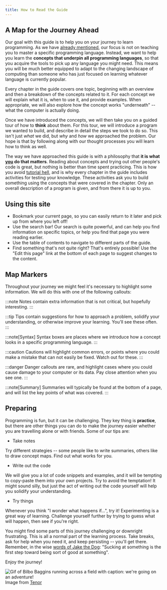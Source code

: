 ```yaml
---
title: How to Read the Guide
---
```


## A Map for the Journey Ahead

Our goal with this guide is to help you on your journey to learn programming.
As we have [already mentioned](/book/part-0-getting-started/00-0-introduction#what-language-will-i-learn), our focus is not on teaching you to master a specific programming language.
Instead, we want to help you learn the **concepts that underpin all programming languages**, so that you acquire the tools to pick up any language you might need.
This means you will be much better equipped to adapt to the changing landscape of computing than someone who has just focused on learning whatever language is currently popular.

Every chapter in the guide covers one topic, beginning with an overview and then a breakdown of the concepts related to it.
For each concept we will explain what it is, when to use it, and provide examples.
When appropriate, we will also explore how the concept works "underneath" -- what the computer is actually doing.

Once we have introduced the concepts, we will then take you on a guided tour of how to **think** about them.
For this tour, we will introduce a program we wanted to build, and describe in detail the steps we took to do so.
This isn't just *what* we did, but *why* and *how* we approached the problem.
Our hope is that by following along with our thought processes you will learn how to think as well.

The way we have approached this guide is with a philosophy that **it is what <u>you</u> do that matters**.
Reading about concepts and trying out other people's code is great, but nothing is better than time spent practicing.
This is how you avoid [tutorial hell](https://www.reddit.com/r/learnprogramming/comments/qrlx5m/what_exactly_is_tutorial_hell/), and is why every chapter in the guide includes activities for testing your knowledge.
These activities ask you to build something using the concepts that were covered in the chapter.
Only an overall description of a program is given, and from there it is up to you.

## Using this site

* Bookmark your current page, so you can easily return to it later and pick up from where you left off!
* Use the search bar! Our search is quite powerful, and can help you find information on specific topics, or help you find that page you were reading earlier.
* Use the table of contents to navigate to different parts of the guide.
* Find something that's not quite right? That's entirely possible! Use the "Edit this page" link at the bottom of each page to suggest changes to the content.

## Map Markers

Throughout your journey we might feel it's necessary to highlight some information.
We will do this with one of the following callouts:

:::note
Notes contain extra information that is not critical, but hopefully interesting.
:::

:::tip
Tips contain suggestions for how to approach a problem, solidify your understanding, or otherwise improve your learning.
You'll see these often.
:::

:::note[Syntax]
Syntax boxes are places where we introduce how a concept looks in a specific programming language.
:::

:::caution
Cautions will highlight common errors, or points where you could make a mistake that can not easily be fixed.
Watch out for these.
:::

:::danger
Danger callouts are rare, and highlight cases where you could cause damage to your computer or its data.
Pay close attention when you see one.
:::

:::note[Summary]
Summaries will typically be found at the bottom of a page, and will list the key points of what was covered.
:::

## Preparing

Programming is fun, but it can be challenging.
They key thing is **practice**, but there are other things you can do to make the journey easier whether you are travelling alone or with friends.
Some of our tips are:

* Take notes

Try different strategies -- some people like to write summaries, others like to draw concept maps.
Find out what works for you.

* Write out the code

We will give you a lot of code snippets and examples, and it will be tempting to copy-paste them into your own projects.
Try to avoid the temptation!
It might sound silly, but just the act of writing out the code yourself will help you solidify your understanding.

* Try things

Whenever you think "I wonder what happens if...", try it!
Experimenting is a great way of learning.
Challenge yourself further by trying to guess what will happen, then see if you're right.

You might find some parts of this journey challenging or downright frustrating.
This is all a normal part of the learning process.
Take breaks, ask for help when you need it, and keep persisting -- you'll get there.
Remember, in the wise [words of Jake the Dog](https://www.youtube.com/watch?v=Gu8YiTeU9XU): "Sucking at something is the first step toward being sort of good at something".

Enjoy the journey!

<img src="https://media1.tenor.com/m/jYcCqk-sh-oAAAAC/bilbo-baggins-running.gif" alt="Gif of Bilbo Baggins running across a field with caption: we're going on an adventure!"/>
<div class="caption">Image from <a href="https://tenor.com/en-GB/view/bilbo-baggins-running-adventure-gif-10198122811708180458">Tenor</a></div>
